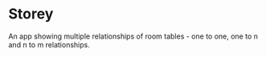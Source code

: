 # Storey
An app showing multiple relationships of room tables - one to one, one to n and n to m relationships. 
